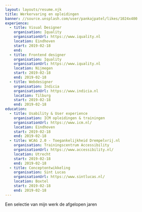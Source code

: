```yaml
---
layout: layouts/resume.njk
title: Werkervaring en opleidingen
banner: //source.unsplash.com/user/pankajpatel/likes/1024x400
experience:
  - title: Visual Designer
    organisation: Iquality
    organisationUrl: https://www.iquality.nl
    location: Eindhoven
    start: 2019-02-18
    end:
  - title: Frontend designer
    organisation: Iquality
    organisationUrl: https://www.iquality.nl
    location: Nijmegen
    start: 2019-02-18
    end: 2019-02-18
  - title: Webdesigner
    organisation: Indicia
    organisationUrl: https://www.indicia.nl
    location: Tilburg
    start: 2019-02-18
    end: 2019-02-18
education:
  - title: Usability & User experience
    organisation: ICM opleidingen & trainingen
    organisationUrl: https://www.icm.nl/
    location: Eindhoven
    start: 2019-02-18
    end: 2019-02-18
  - title: WCAG 2.0 - Toegankelijkheid Drempelvrij.nl
    organisation: Trainingscentrum Accessibility
    organisationUrl: https://www.accessibility.nl/
    location: Utrecht
    start: 2019-02-18
    end: 2019-02-18
  - title: Conceptontwikkeling
    organisation: Sint Lucas
    organisationUrl: https://www.sintlucas.nl/
    location: Boxtel
    start: 2019-02-18
    end: 2019-02-18
---
```


Een selectie van mijn werk de afgelopen jaren